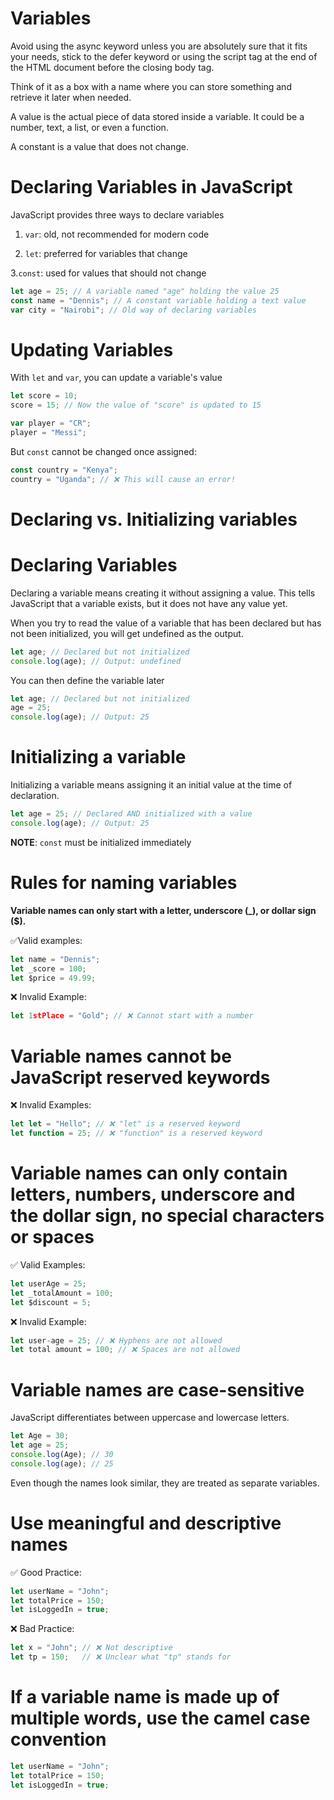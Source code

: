 # Variables
Avoid using the async keyword unless you are absolutely sure that it fits your needs, stick to the defer keyword or using the script tag at the end of the HTML document before the closing body tag.

Think of it as a box with a name where you can store something and retrieve it later when needed.

A value is the actual piece of data stored inside a variable. It could be a number, text, a list, or even a function.

A constant is a value that does not change.

# Declaring Variables in JavaScript

JavaScript provides three ways to declare variables

1. `var`: old, not recommended for modern code

2. `let`: preferred for variables that change

3.`const`: used for values that should not change
```js
let age = 25; // A variable named "age" holding the value 25
const name = "Dennis"; // A constant variable holding a text value
var city = "Nairobi"; // Old way of declaring variables
```
# Updating Variables

With `let` and `var`, you can update a variable's value
```js
let score = 10;
score = 15; // Now the value of "score" is updated to 15

var player = "CR";
player = "Messi";
```
But `const` cannot be changed once assigned:
```js
const country = "Kenya";
country = "Uganda"; // ❌ This will cause an error!
```
# Declaring vs. Initializing variables

<h1>Declaring Variables</h1>

Declaring a variable means creating it without assigning a value. This tells JavaScript that a variable exists, but it does not have any value yet.

When you try to read the value of a variable that has been declared but has not been initialized, you will get undefined as the output.

```js
let age; // Declared but not initialized
console.log(age); // Output: undefined
```

You can then define the variable later
```js
let age; // Declared but not initialized
age = 25;
console.log(age); // Output: 25
```

# Initializing a variable

Initializing a variable means assigning it an initial value at the time of declaration.
```js
let age = 25; // Declared AND initialized with a value
console.log(age); // Output: 25
```
**NOTE**: `const` must be initialized immediately

# Rules for naming variables

**Variable names can only start with a letter, underscore (_), or dollar sign ($).**

✅Valid examples:
```js
let name = "Dennis";
let _score = 100;
let $price = 49.99;
```
❌ Invalid Example:
```js
let 1stPlace = "Gold"; // ❌ Cannot start with a number
```
# Variable names cannot be JavaScript reserved keywords

❌ Invalid Examples:
```js
let let = "Hello"; // ❌ "let" is a reserved keyword
let function = 25; // ❌ "function" is a reserved keyword
```
# Variable names can only contain letters, numbers, underscore and the dollar sign, no special characters or spaces

✅ Valid Examples:
```js
let userAge = 25;
let _totalAmount = 100;
let $discount = 5;
```

❌ Invalid Example:
```js
let user-age = 25; // ❌ Hyphens are not allowed
let total amount = 100; // ❌ Spaces are not allowed
```

# Variable names are case-sensitive

JavaScript differentiates between uppercase and lowercase letters.
```js
let Age = 30;
let age = 25;
console.log(Age); // 30
console.log(age); // 25
```

Even though the names look similar, they are treated as separate variables.

# Use meaningful and descriptive names

✅ Good Practice:
```js
let userName = "John";
let totalPrice = 150;
let isLoggedIn = true;
```
❌ Bad Practice:
```js
let x = "John"; // ❌ Not descriptive
let tp = 150;   // ❌ Unclear what "tp" stands for
```
# If a variable name is made up of multiple words, use the camel case convention
```js
let userName = "John";
let totalPrice = 150;
let isLoggedIn = true;
```
